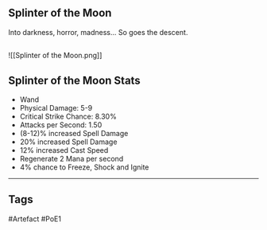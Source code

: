 ## Splinter of the Moon
Into darkness, horror, madness...
So goes the descent.
##
![[Splinter of the Moon.png]]
## Splinter of the Moon Stats
- Wand
- Physical Damage: 5-9
- Critical Strike Chance: 8.30%
- Attacks per Second: 1.50
- (8-12)% increased Spell Damage
- 20% increased Spell Damage
- 12% increased Cast Speed
- Regenerate 2 Mana per second
- 4% chance to Freeze, Shock and Ignite


---
## Tags
#Artefact
#PoE1